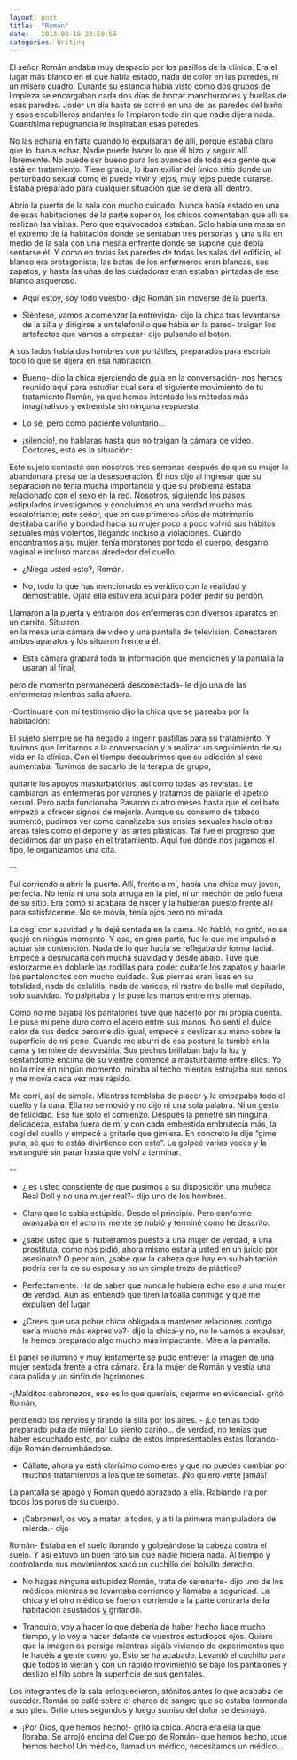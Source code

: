 ```yaml
---
layout: post
title:  "Román"
date:   2013-02-18 23:59:59
categories: Writing
---
```


El señor Román andaba muy despacio por los pasillos de la clínica. Era el lugar más blanco en el que había estado, nada de color en las paredes, ni un mísero cuadro. Durante su estancia había visto como dos grupos de limpieza se encargaban cada dos días de borrar manchurrones y 
huellas de esas paredes. Joder un día hasta se corrió en una de las paredes del baño y esos 
escobilleros andantes lo limpiaron todo sin que nadie dijera nada. Cuantísima repugnancia le 
inspiraban esas paredes. 

No las echaría en falta cuando lo expulsaran de allí, porque estaba claro que lo iban a echar. 
Nadie puede hacer lo que él hizo y seguir allí libremente. No puede ser bueno para los avances 
de  toda esa gente que está en tratamiento. Tiene gracia, lo iban exiliar del único sitio donde 
un perturbado sexual como él puede vivir y lejos, muy lejos puede curarse. Estaba preparado 
para cualquier situación que se diera allí dentro.

Abrió la puerta de la sala con mucho cuidado. Nunca había estado en una de esas habitaciones 
de la parte superior, los chicos comentaban que allí se realizan las visitas. Pero que 
equivocados estaban. Solo había una mesa en el extremo de la habitación donde se sentaban 
tres personas y una silla en medio de la sala con una mesita enfrente donde se supone que 
debía sentarse él. Y como en todas las paredes de todas las salas del edificio, el blanco era 
protagonista; las batas de los enfermeros eran blancas, sus zapatos, y hasta las uñas de las 
cuidadoras eran estaban pintadas de ese blanco asqueroso.

- Aquí estoy, soy todo vuestro- dijo Román sin moverse de la puerta.

- Siéntese, vamos a comenzar la entrevista- dijo la chica tras levantarse de la silla y 
dirigirse a un telefonillo que había en la pared- traigan los artefactos que vamos a 
empezar- dijo pulsando el botón.


A sus lados había dos hombres con portátiles, preparados para escribir todo lo que se dijera en 
esa habitación.

- Bueno- dijo la chica ejerciendo de guía en la conversación- nos hemos reunido aquí 
para estudiar cual será el siguiente movimiento de tu tratamiento Román, ya que 
hemos intentado los métodos más imaginativos y extremista sin ninguna respuesta.

- Lo sé, pero como paciente voluntario…

- ¡silencio!, no hablaras hasta que no traigan la cámara de video. Doctores, esta es la 
situación: 

Este sujeto contactó con nosotros tres semanas después de que su mujer lo abandonara 
presa de la desesperación. Él nos dijo al ingresar que su separación no tenía mucha 
importancia y que su problema estaba relacionado con el sexo en la red. Nosotros, 
siguiendo los pasos estipulados investigamos y concluimos en una verdad mucho más 
escalofriante; este señor, que en sus primeros años de matrimonio destilaba cariño y 
bondad hacia su mujer poco a poco volvió sus hábitos sexuales más violentos, llegando 
incluso a violaciones. Cuando encontramos a su mujer, tenía moratones por todo el 
cuerpo, desgarro vaginal e incluso marcas alrededor del cuello.

- ¿Niega usted esto?, Román.
 
- No, todo lo que has mencionado es verídico con la realidad y demostrable. Ojalá ella 
estuviera aquí para poder pedir su perdón.

Llamaron a la puerta y entraron dos enfermeras con diversos aparatos en un carrito. Situaron  
en la mesa una cámara de video y una pantalla de televisión. Conectaron ambos aparatos y los 
situaron frente a él.

- Esta cámara grabará toda la información que menciones y la pantalla la usaran al final, 

pero de momento permanecerá desconectada- le dijo una de las enfermeras mientras 
salía afuera.

-Continuaré con mí testimonio dijo la chica que se paseaba por la habitación:

El sujeto siempre se ha negado a ingerir pastillas para su tratamiento. Y tuvimos que limitarnos a la conversación  y a realizar un seguimiento de su vida en la clínica. Con el tiempo descubrimos que su adicción al sexo aumentaba. Tuvimos de sacarlo de la terapia de grupo, 

quitarle los apoyos masturbatórios, así como todas las revistas. Le cambiaron las enfermeras 
por varones y tratamos de paliarle el apetito sexual. Pero nada funcionaba
Pasaron cuatro meses hasta que el celibato empezó a ofrecer signos de mejoría. Aunque su 
consumo de tabaco aumentó, pudimos ver como canalizaba sus ansias sexuales hacía otras 
áreas tales como el deporte y las artes plásticas. Tal fue el progreso que decidimos dar un paso en el tratamiento. Aquí fue dónde nos jugamos el tipo, le organizamos una cita.

--

Fui corriendo a abrir la puerta. Allí, frente a mí, había una chica muy joven, perfecta. No tenía ni una sola arruga en la piel, ni un mechón de pelo fuera de su sitio. Era como si acabara de nacer y la hubieran puesto frente allí para satisfacerme. No se movía, tenía ojos pero no mirada.

La cogí con suavidad y la dejé sentada en la cama. No habló, no gritó, no se quejó en ningún 
momento. Y eso, en gran parte, fue lo que me impulsó a actuar sin contención. Nada de lo que 
hacía se reflejaba de forma facial. Empecé a desnudarla con mucha suavidad y desde abajo. Tuve que esforzarme en  doblarle las rodillas para poder quitarle los zapatos y bajarle los pantaloncitos con mucho cuidado. Sus piernas eran lisas en su totalidad, nada de celulitis, nada de varices, ni rastro de bello mal depilado, solo suavidad. Yo palpitaba  y le puse las manos entre mis piernas.

Como no me bajaba los pantalones tuve que hacerlo por mi propia cuenta. Le puse mi pene 
duro como el acero entre sus manos. No sentí el dulce calor de sus dedos pero me dio igual, 
empecé a deslizar su mano sobre la superficie de mi pene.
Cuando me aburrí de esa postura la tumbé en la cama y termine de desvestirla. Sus pechos 
brillaban bajo la luz y sentándome encima de su vientre comencé a masturbarme entre ellos. 
Yo no la miré en ningún momento, miraba al techo mientas estrujaba sus senos y me movía 
cada vez más rápido.

Me corrí, así de simple. Mientras temblaba de placer y le empapaba todo el cuello y la cara. 
Ella no se movió y no dijo ni una sola palabra. Ni un gesto de felicidad.
Ese fue solo el comienzo. Después la penetré sin ninguna delicadeza, estaba fuera de mí y con 
cada embestida embrutecía más, la cogí del cuello y empecé a gritarle que gimiera. En 
concreto le dije “gime puta, sé que te estás divirtiendo con esto”. La golpeé varias veces y la 
estrangulé sin parar hasta que volví a terminar.

--

- ¿ es usted consciente de que pusimos a su disposición una muñeca Real Doll y no una 
mujer real?- dijo uno de los hombres.

- Claro que lo sabía estúpido. Desde el principio. Pero conforme avanzaba en el acto mi 
mente se nubló y terminé como he descrito.

- ¿sabe usted que si hubiéramos puesto a una mujer de verdad, a una prostituta, como 
nos pidió, ahora mismo estaría usted en un juicio por asesinato? O peor aún, ¿sabe 
que la cabeza que hay en su habitación podría ser la de su esposa y no un simple trozo 
de plástico?

- Perfectamente. Ha de saber que nunca le hubiera echo eso a una mujer de verdad. 
Aún así entiendo que tiren la toalla conmigo y que me expulsen del lugar.

- ¿Crees que una pobre chica obligada a mantener relaciones contigo sería mucho más 
expresiva?- dijo la chica-y no, no le vamos a expulsar, le hemos preparado algo mucho 
más impactante. Mire a la pantalla.

El panel se iluminó y muy lentamente se pudo entrever la imagen de una mujer sentada 
frente a otra cámara. Era la mujer de Román y vestía una cara pálida y un sinfín de 
lagrimones.

-¡Malditos cabronazos, eso es lo que queríais, dejarme en evidencia!- gritó Román, 

perdiendo los nervios y tirando la silla por los aires. - ¡Lo tenías todo preparado puta de 
mierda! Lo siento cariño… de verdad, no tenías que haber escuchado esto,  por culpa de 
estos impresentables estas llorando- dijo Román derrumbándose.

- Cállate, ahora ya está clarísimo como eres y que no puedes cambiar por muchos 
tratamientos a los que te sometas. ¡No quiero verte jamás!

La pantalla se apagó y Román quedó abrazado a ella. Rabiando ira por todos los poros de su 
cuerpo. 

- ¡Cabrones!, os voy a matar, a todos, y a ti la primera manipuladora de mierda.- dijo 

Román- Estaba en el suelo llorando y golpeándose la cabeza contra el suelo. Y así estuvo un buen rato sin que nadie hiciera nada. Al tiempo y controlando sus movimientos sacó un cuchillo del bolsillo derecho.

- No hagas ninguna estupidez Román, trata de serenarte- dijo uno de los médicos 
mientras se levantaba corriendo y llamaba a seguridad. La chica y el otro médico se 
fueron corriendo a la parte contraria de la habitación asustados y gritando.

- Tranquilo, voy a hacer lo que debería de haber hecho hace mucho tiempo, y lo voy a 
hacer  delante de vuestros estudiosos ojos. Quiero que la imagen os persiga mientras 
sigáis viviendo de experimentos que le hacéis a gente como yo. Esto se ha acabado.
Levantó el cuchillo para que todos lo vieran y con un rápido  movimiento se bajó los 
pantalones y deslizo el filo sobre la superficie de sus genitales. 

Los integrantes de la sala enloquecieron, atónitos antes lo que acababa de suceder. Román 
se calló sobre el charco de sangre que se estaba formando a sus pies. Gritó unos segundos 
y luego sumiso del dolor se desmayó.

- ¡Por Dios, que hemos hecho!- gritó la chica. Ahora era ella la que lloraba. Se arrojó 
encima del Cuerpo de Román- que hemos hecho, ¡que hemos hecho! Un médico, 
llamad un médico, necesitamos un médico…